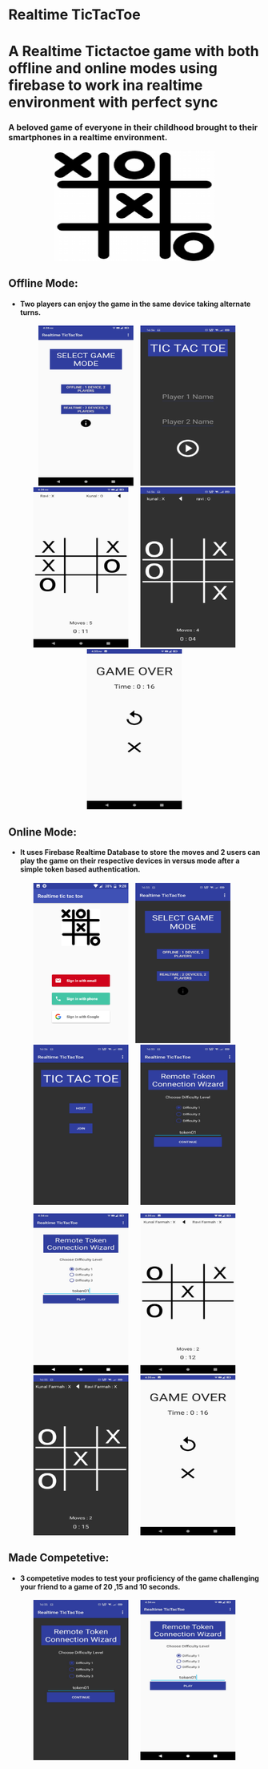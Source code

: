 # Realtime TicTacToe
# A Realtime Tictactoe game with both offline and online modes using firebase to work ina realtime environment with perfect sync

### A beloved game of everyone in their childhood brought to their smartphones in a realtime environment.

<p align = "center">
  <img width="320" height="220" src="https://github.com/KunalFarmah98/Realtime-TicTacToe/blob/realtime_online/app/src/main/res/raw/logo.png">
  </p>
  

## Offline Mode:

* #### Two players can enjoy the game in the same device taking alternate turns.


 <p vspace = "10" align="center" >
    <img  hspace="10" width="190" height="320" src="https://github.com/KunalFarmah98/Realtime-TicTacToe/blob/realtime_online/app/src/main/res/raw/home_light.jpeg">
   <img width="190" height="320" src="https://github.com/KunalFarmah98/Realtime-TicTacToe/blob/realtime_online/app/src/main/res/raw/offline_start.jpeg">
    <img hspace="10" src="https://github.com/KunalFarmah98/Realtime-TicTacToe/blob/realtime_online/app/src/main/res/raw/offline_light.jpeg" width =190 
  height = 320/>
  <img hspace="10" src="https://github.com/KunalFarmah98/Realtime-TicTacToe/blob/realtime_online/app/src/main/res/raw/offline_dark.jpeg" width =190 
  height = 320/>
  <img hspace="10" src="https://github.com/KunalFarmah98/Realtime-TicTacToe/blob/realtime_online/app/src/main/res/raw/game_over.jpeg" width =190 
  height = 320/>
  
</p>



## Online Mode:

* #### It uses Firebase Realtime Database to store the moves and 2 users can play the game on their respective devices in versus mode after a simple token based authentication.


 <p vspace = "20" align="center" >
   <img width="190" height="320" src="https://github.com/KunalFarmah98/Realtime-TicTacToe/blob/realtime_online/app/src/main/res/raw/login.png">
    <img hspace="10" src="https://github.com/KunalFarmah98/Realtime-TicTacToe/blob/realtime_online/app/src/main/res/raw/home_dark.jpeg" width =190 
  height = 320/>
    <img  hspace="10" width="190" height="320" src="https://github.com/KunalFarmah98/Realtime-TicTacToe/blob/realtime_online/app/src/main/res/raw/start_dark.jpeg">
  <img hspace="10" src="https://github.com/KunalFarmah98/Realtime-TicTacToe/blob/realtime_online/app/src/main/res/raw/host.jpeg" width =190 
  height = 320/>
  </p>
  
   <p vspace = "20" align="center" >
  <img hspace="10" src="https://github.com/KunalFarmah98/Realtime-TicTacToe/blob/realtime_online/app/src/main/res/raw/join.jpeg" width =190 
  height = 320/>
    <img hspace="10" src="https://github.com/KunalFarmah98/Realtime-TicTacToe/blob/realtime_online/app/src/main/res/raw/online_light.jpeg" width =190 
  height = 320/>
  <img hspace="10" src="https://github.com/KunalFarmah98/Realtime-TicTacToe/blob/realtime_online/app/src/main/res/raw/online_dark.jpeg" width =190 
  height = 320/>
   <img hspace="10" src="https://github.com/KunalFarmah98/Realtime-TicTacToe/blob/realtime_online/app/src/main/res/raw/game_over.jpeg" width =190 
  height = 320/>
</p>



## Made Competetive:

* #### 3 competetive modes to test your proficiency of the game challenging your friend to a game of 20 ,15 and 10 seconds.
 <p vspace = "20" align="center" >
  <img hspace="10" src="https://github.com/KunalFarmah98/Realtime-TicTacToe/blob/realtime_online/app/src/main/res/raw/host.jpeg" width =190 
  height = 320/>
  <img hspace="10" src="https://github.com/KunalFarmah98/Realtime-TicTacToe/blob/realtime_online/app/src/main/res/raw/join.jpeg" width =190 
  height = 320/>
  </p>

